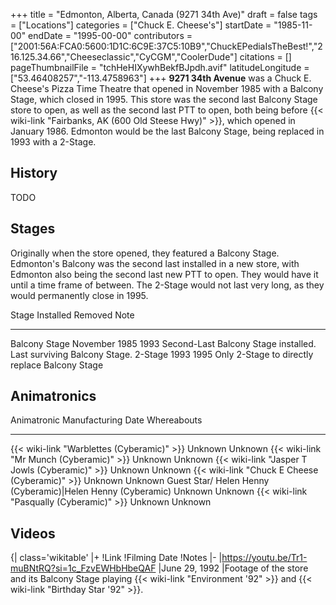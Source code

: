 +++
title = "Edmonton, Alberta, Canada (9271 34th Ave)"
draft = false
tags = ["Locations"]
categories = ["Chuck E. Cheese's"]
startDate = "1985-11-00"
endDate = "1995-00-00"
contributors = ["2001:56A:FCA0:5600:1D1C:6C9E:37C5:10B9","ChuckEPediaIsTheBest!","216.125.34.66","Cheeseclassic","CyCGM","CoolerDude"]
citations = []
pageThumbnailFile = "tchHeHIXywhBekfBJpdh.avif"
latitudeLongitude = ["53.46408257","-113.4758963"]
+++
**9271 34th Avenue** was a Chuck E. Cheese's Pizza Time Theatre that opened in November 1985 with a Balcony Stage, which closed in 1995.
This store was the second last Balcony Stage store to open, as well as the second last PTT to open, both being before {{< wiki-link "Fairbanks, AK (600 Old Steese Hwy)" >}}, which opened in January 1986.
Edmonton would be the last Balcony Stage, being replaced in 1993 with a 2-Stage.

## History

TODO

## Stages

Originally when the store opened, they featured a Balcony Stage. Edmonton's Balcony was the second last installed in a new store, with Edmonton also being the second last new PTT to open. They would have it until a time frame of between. The 2-Stage would not last very long, as they would permanently close in 1995.

  Stage           Installed       Removed   Note
  --------------- --------------- --------- --------------------------------------------------------------------
  Balcony Stage   November 1985   1993      Second-Last Balcony Stage installed. Last surviving Balcony Stage.
  2-Stage         1993            1995      Only 2-Stage to directly replace Balcony Stage

## Animatronics

  Animatronic                                                    Manufacturing Date   Whereabouts
  -------------------------------------------------------------- -------------------- -------------
  {{< wiki-link "Warblettes (Cyberamic)" >}}                 Unknown              Unknown
  {{< wiki-link "Mr Munch (Cyberamic)" >}}                   Unknown              Unknown
  {{< wiki-link "Jasper T Jowls (Cyberamic)" >}}             Unknown              Unknown
  {{< wiki-link "Chuck E Cheese (Cyberamic)" >}}             Unknown              Unknown
  Guest Star/ Helen Henny (Cyberamic)|Helen Henny (Cyberamic)   Unknown              Unknown
  {{< wiki-link "Pasqually (Cyberamic)" >}}                  Unknown              Unknown

## Videos

{| class='wikitable'
|+
!Link
!Filming Date
!Notes
|-
|https://youtu.be/Tr1-muBNtRQ?si=1c_FzvEWHbHbeQAF
|June 29, 1992
|Footage of the store and its Balcony Stage playing {{< wiki-link "Environment '92" >}} and {{< wiki-link "Birthday Star '92" >}}.
